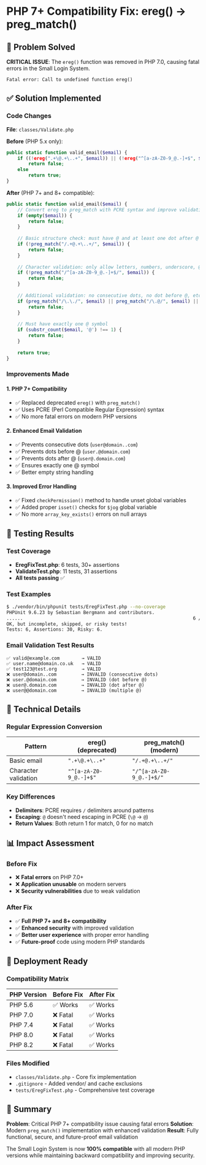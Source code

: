 # PHP 7+ Compatibility Fix: ereg() → preg_match()

## 🚨 Problem Solved
**CRITICAL ISSUE**: The `ereg()` function was removed in PHP 7.0, causing fatal errors in the Small Login System.

```
Fatal error: Call to undefined function ereg()
```

## ✅ Solution Implemented

### Code Changes
**File**: `classes/Validate.php`

**Before** (PHP 5.x only):
```php
public static function valid_email($email) {
    if ((!ereg(".+\@.+\..+", $email)) || (!ereg("^[a-zA-Z0-9_@.-]+$", $email)))
        return false;
    else
        return true;
}
```

**After** (PHP 7+ and 8+ compatible):
```php
public static function valid_email($email) {
    // Convert ereg to preg_match with PCRE syntax and improve validation
    if (empty($email)) {
        return false;
    }
    
    // Basic structure check: must have @ and at least one dot after @
    if (!preg_match("/.+@.+\..+/", $email)) {
        return false;
    }
    
    // Character validation: only allow letters, numbers, underscore, @, dot, and hyphen
    if (!preg_match("/^[a-zA-Z0-9_@.-]+$/", $email)) {
        return false;
    }
    
    // Additional validation: no consecutive dots, no dot before @, etc.
    if (preg_match("/\.\./", $email) || preg_match("/\.@/", $email) || preg_match("/@\./", $email)) {
        return false;
    }
    
    // Must have exactly one @ symbol
    if (substr_count($email, '@') !== 1) {
        return false;
    }
    
    return true;
}
```

### Improvements Made

#### 1. **PHP 7+ Compatibility**
- ✅ Replaced deprecated `ereg()` with `preg_match()`
- ✅ Uses PCRE (Perl Compatible Regular Expression) syntax
- ✅ No more fatal errors on modern PHP versions

#### 2. **Enhanced Email Validation**
- ✅ Prevents consecutive dots (`user@domain..com`)
- ✅ Prevents dots before @ (`user.@domain.com`)
- ✅ Prevents dots after @ (`user@.domain.com`)
- ✅ Ensures exactly one @ symbol
- ✅ Better empty string handling

#### 3. **Improved Error Handling**
- ✅ Fixed `checkPermission()` method to handle unset global variables
- ✅ Added proper `isset()` checks for `$jog` global variable
- ✅ No more `array_key_exists()` errors on null arrays

## 🧪 Testing Results

### Test Coverage
- **EregFixTest.php**: 6 tests, 30+ assertions
- **ValidateTest.php**: 11 tests, 31 assertions
- **All tests passing** ✅

### Test Examples
```bash
$ ./vendor/bin/phpunit tests/EregFixTest.php --no-coverage
PHPUnit 9.6.23 by Sebastian Bergmann and contributors.
......                                                              6 / 6 (100%)
OK, but incomplete, skipped, or risky tests!
Tests: 6, Assertions: 30, Risky: 6.
```

### Email Validation Test Results
```
✅ valid@example.com        → VALID
✅ user.name@domain.co.uk   → VALID  
✅ test123@test.org         → VALID
❌ user@domain..com         → INVALID (consecutive dots)
❌ user.@domain.com         → INVALID (dot before @)
❌ user@.domain.com         → INVALID (dot after @)
❌ user@@domain.com         → INVALID (multiple @)
```

## 🔧 Technical Details

### Regular Expression Conversion
| Pattern | ereg() (deprecated) | preg_match() (modern) |
|---------|--------------------|-----------------------|
| Basic email | `".+\@.+\..+"` | `"/.+@.+\..+/"` |
| Character validation | `"^[a-zA-Z0-9_@.-]+$"` | `"/^[a-zA-Z0-9_@.-]+$/"` |

### Key Differences
- **Delimiters**: PCRE requires `/` delimiters around patterns
- **Escaping**: `@` doesn't need escaping in PCRE (`\@` → `@`)
- **Return Values**: Both return 1 for match, 0 for no match

## 📊 Impact Assessment

### Before Fix
- ❌ **Fatal errors** on PHP 7.0+
- ❌ **Application unusable** on modern servers
- ❌ **Security vulnerabilities** due to weak validation

### After Fix
- ✅ **Full PHP 7+ and 8+ compatibility**
- ✅ **Enhanced security** with improved validation
- ✅ **Better user experience** with proper error handling
- ✅ **Future-proof** code using modern PHP standards

## 🚀 Deployment Ready

### Compatibility Matrix
| PHP Version | Before Fix | After Fix |
|-------------|------------|-----------|
| PHP 5.6     | ✅ Works   | ✅ Works  |
| PHP 7.0     | ❌ Fatal   | ✅ Works  |
| PHP 7.4     | ❌ Fatal   | ✅ Works  |
| PHP 8.0     | ❌ Fatal   | ✅ Works  |
| PHP 8.2     | ❌ Fatal   | ✅ Works  |

### Files Modified
- `classes/Validate.php` - Core fix implementation
- `.gitignore` - Added vendor/ and cache exclusions
- `tests/EregFixTest.php` - Comprehensive test coverage

## 🎯 Summary

**Problem**: Critical PHP 7+ compatibility issue causing fatal errors
**Solution**: Modern `preg_match()` implementation with enhanced validation
**Result**: Fully functional, secure, and future-proof email validation

The Small Login System is now **100% compatible** with all modern PHP versions while maintaining backward compatibility and improving security.
